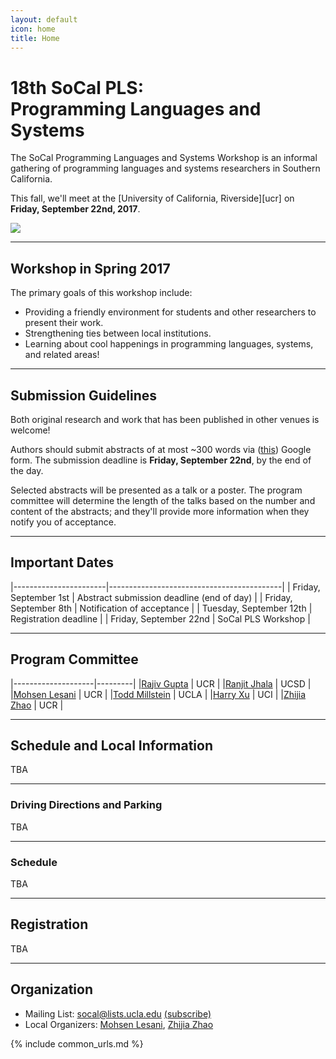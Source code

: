 ```yaml
---
layout: default
icon: home
title: Home
---
```


# 18th SoCal PLS: <br> Programming Languages and Systems

The SoCal Programming Languages and Systems Workshop is an informal gathering of
programming languages and systems researchers in Southern California.

This fall, we'll meet at the [University of California, Riverside][ucr] on
**Friday, September 22nd, 2017**.

<img src="https://ucrtoday.ucr.edu/wp-content/uploads/2016/05/UCR_Aerial-0049-603x368.jpg">

---

## Workshop in Spring 2017

The primary goals of this workshop include:

* Providing a friendly environment for students and other researchers to present
  their work.
* Strengthening ties between local institutions.
* Learning about cool happenings in programming languages, systems, and related
  areas!

---
## Submission Guidelines

Both original research and work that has been published in other venues is
welcome!

Authors should submit abstracts of at most ~300 words via ([this](https://docs.google.com/forms/d/e/1FAIpQLSfVmg4CiJumnnxl_Zlpq8mFhfQcOtVaIPRdkPLq8aaV2cjXKA/viewform?usp=sf_link)) Google
form. The submission deadline is **Friday, September 22nd**, by the end of the day.

Selected abstracts will be presented as a talk or a poster. The program
committee will determine the length of the talks based on the number and content
of the abstracts; and they'll provide more information when they notify you of
acceptance.

---

## Important Dates

|-----------------------|-------------------------------------------|
| Friday, September 1st   | Abstract submission deadline (end of day) |
| Friday, September 8th | Notification of acceptance                |
| Tuesday, September 12th | Registration deadline                     |
| Friday, September 22nd  | SoCal PLS Workshop                        |

---

## Program Committee

|--------------------|---------|
|[Rajiv Gupta](http://www.cs.ucr.edu/~gupta/)               | UCR     |
|[Ranjit Jhala](https://ranjitjhala.github.io/) | UCSD  |
|[Mohsen Lesani](http://www.cs.ucr.edu/~lesani/)               | UCR |
|[Todd Millstein](http://web.cs.ucla.edu/~todd/) | UCLA  |
|[Harry Xu](http://www.ics.uci.edu/~guoqingx/) | UCI  |
|[Zhijia Zhao](http://www.cs.ucr.edu/~zhijia/) | UCR  |

---

## Schedule and Local Information

TBA

---
### Driving Directions and Parking
TBA

---
### Schedule

TBA

---

## Registration

TBA

---

## Organization

* Mailing List: socal@lists.ucla.edu
  [(subscribe)](http://lists.ucla.edu/cgi-bin/mailman/listinfo/socal)
* Local Organizers:
  [Mohsen Lesani](http://www.cs.ucr.edu/~lesani/),
  [Zhijia Zhao](http://www.cs.ucr.edu/~zhijia/)

{% include common_urls.md %}
